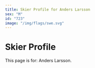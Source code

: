 ```yaml
---
title: Skier Profile for Anders Larsson
sex: "M"
id: "723"
image: "/img/flags/swe.svg" 
---
```


# Skier Profile

This page is for: Anders Larsson.
    